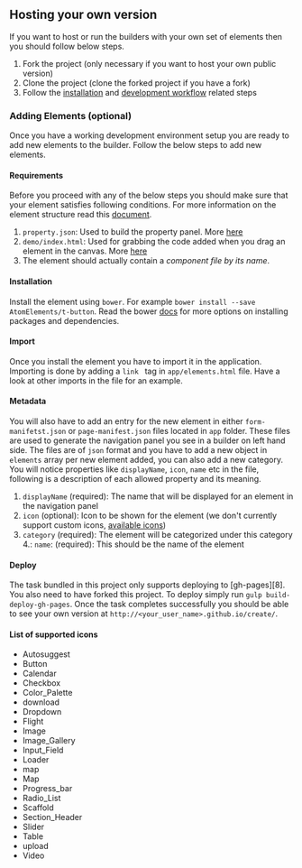 ## Hosting your own version

If you want to host or run the builders with your own set of elements then you
should follow below steps.

1. Fork the project (only necessary if you want to host your own public version)
2. Clone the project (clone the forked project if you have a fork)
3. Follow the [installation][2] and [development workflow][3] related steps

### Adding Elements (optional)

Once you have a working development environment setup you are ready to add
new elements to the builder. Follow the below steps to add new elements.

#### Requirements
Before you proceed with any of the below steps you should make sure that your element
satisfies following conditions.
For more information on the element structure read this [document][5].

1. `property.json`: Used to build the property panel. More [here][4]
2. `demo/index.html`: Used for grabbing the code added when you drag an element in the canvas. More [here][6]
3. The element should actually contain a _component file by its name_.

#### Installation
Install the element using `bower`. For example `bower install --save AtomElements/t-button`.
Read the bower [docs][1] for more options on installing packages and dependencies.

#### Import
Once you install the element you have to import it in the application.
Importing is done by adding a `link ` tag in `app/elements.html` file.
Have a look at other imports in the file for an example.

#### Metadata
You will also have to add an entry for the new element in either `form-manifetst.json` or `page-manifest.json` files located in `app` folder.
These files are used to generate the navigation panel you see in a builder on left hand side.
The files are of `json` format and you have to add a new object in `elements` array per new element added, you can also
add a new category. You will notice properties like `displayName`, `icon`, `name` etc in the file, following is a
description of each allowed property and its meaning.

1. `displayName` (required): The name that will be displayed for an element in the navigation panel
2. `icon` (optional): Icon to be shown for the element (we don't currently support custom icons, [available icons][7])
3. `category` (required): The element will be categorized under this category
4.: `name`: (required): This should be the name of the element

#### Deploy
The task bundled in this project only supports deploying to [gh-pages][8]. You also need to have
forked this project. To deploy simply run `gulp build-deploy-gh-pages`. Once the task
completes successfully you should be able to see your own version at `http://<your_user_name>.github.io/create/`.


#### List of supported icons

* Autosuggest
* Button
* Calendar
* Checkbox
* Color_Palette
* download
* Dropdown
* Flight
* Image
* Image_Gallery
* Input_Field
* Loader
* map
* Map
* Progress_bar
* Radio_List
* Scaffold
* Section_Header
* Slider
* Table
* upload
* Video

[1]: https://github.com/bower/bower#installing-packages-and-dependencies
[2]: https://github.com/PolymerElements/polymer-starter-kit#install-dependencies
[3]: https://github.com/PolymerElements/polymer-starter-kit#development-workflow
[4]: https://github.com/atomproject/docs/blob/master/how-property-panel-works.md
[5]: https://github.com/atomproject/docs/blob/master/creating-an-element.md
[6]: demo_index
[7]: #list-of-supported-icons
